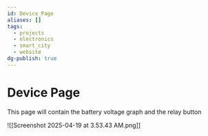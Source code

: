 ```yaml
---
id: Device_Page
aliases: []
tags:
  - projects
  - electronics
  - smart_city
  - website
dg-publish: true
---
```

# Device Page
This page will contain the battery voltage graph and the relay button

![[Screenshot 2025-04-19 at 3.53.43 AM.png]]

